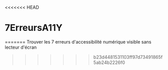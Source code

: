 <<<<<<< HEAD
# 7ErreursA11Y
=======
Trouver les 7 erreurs d'accessibilité numérique visible sans lecteur d'écran
>>>>>>> b23d4481531103ff97d73491865f5ab24b2226f0
